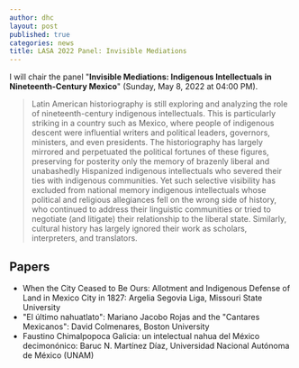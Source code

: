 ```yaml
---
author: dhc 
layout: post
published: true
categories: news
title: LASA 2022 Panel: Invisible Mediations
---
```


I will chair the panel "**Invisible Mediations: Indigenous Intellectuals in Nineteenth-Century Mexico**" (Sunday, May 8, 2022 at 04:00 PM).

> Latin American historiography is still exploring and analyzing the role of nineteenth-century indigenous intellectuals. This is particularly striking in a country such as Mexico, where people of indigenous descent were influential writers and political leaders, governors, ministers, and even presidents. The historiography has largely mirrored and perpetuated the political fortunes of these figures, preserving for posterity only the memory of brazenly liberal and unabashedly Hispanized indigenous intellectuals who severed their ties with indigenous communities. Yet such selective visibility has excluded from national memory indigenous intellectuals whose political and religious allegiances fell on the wrong side of history, who continued to address their linguistic communities or tried to negotiate (and litigate) their relationship to the liberal state. Similarly, cultural history has largely ignored their work as scholars, interpreters, and translators.

## Papers

- When the City Ceased to Be Ours: Allotment and Indigenous Defense of Land in Mexico City in 1827: Argelia Segovia Liga, Missouri State University
- "El último nahuatlato": Mariano Jacobo Rojas and the "Cantares Mexicanos": David Colmenares, Boston University
- Faustino Chimalpopoca Galicia: un intelectual nahua del México decimonónico: Baruc N. Martínez Díaz, Universidad Nacional Autónoma de México (UNAM)
